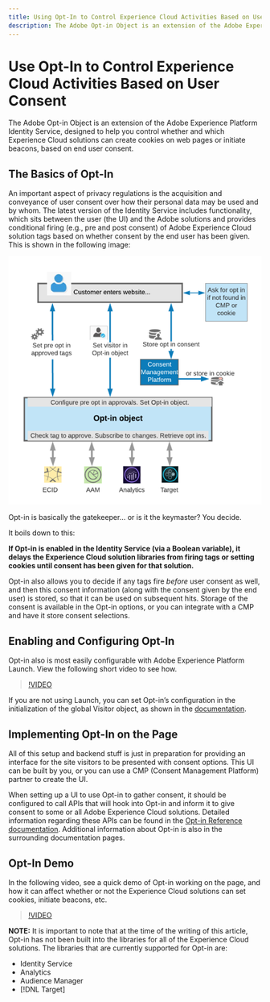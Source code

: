 ```yaml
---
title: Using Opt-In to Control Experience Cloud Activities Based on User Consent
description: The Adobe Opt-in Object is an extension of the Adobe Experience Platform Identity Service, designed to help you control whether and which Experience Cloud solutions can create cookies on web pages or initiate beacons, based on end user consent.
---
```


# Use Opt-In to Control Experience Cloud Activities Based on User Consent

The Adobe Opt-in Object is an extension of the Adobe Experience Platform Identity Service, designed to help you control whether and which Experience Cloud solutions can create cookies on web pages or initiate beacons, based on end user consent.

## The Basics of Opt-In

An important aspect of privacy regulations is the acquisition and conveyance of user consent over how their personal data may be used and by whom. The latest version of the Identity Service includes functionality, which sits between the user (the UI) and the Adobe solutions and provides conditional firing (e.g., pre and post consent) of Adobe Experience Cloud solution tags based on whether consent by the end user has been given. This is shown in the following image:

![Diagram of how Opt-in works](assets/opt-in.png)

Opt-in is basically the gatekeeper... or is it the keymaster? You decide.

It boils down to this:

**If Opt-in is enabled in the Identity Service (via a Boolean variable), it delays the Experience Cloud solution libraries from firing tags or setting cookies until consent has been given for that solution.**

Opt-in also allows you to decide if any tags fire *before* user consent as well, and then this consent information (along with the consent given by the end user) is stored, so that it can be used on subsequent hits. Storage of the consent is available in the Opt-in options, or you can integrate with a CMP and have it store consent selections.

## Enabling and Configuring Opt-In

Opt-in also is most easily configurable with Adobe Experience Platform Launch. View the following short video to see how.

>[!VIDEO](https://video.tv.adobe.com/v/26431/?quality=12)

If you are not using Launch, you can set Opt-in’s configuration in the initialization of the global Visitor object, as shown in the [documentation](https://marketing.adobe.com/resources/help/en_US/mcvid/getting-started.html).

## Implementing Opt-In on the Page

All of this setup and backend stuff is just in preparation for providing an interface for the site visitors to be presented with consent options. This UI can be built by you, or you can use a CMP (Consent Management Platform) partner to create the UI.

When setting up a UI to use Opt-in to gather consent, it should be configured to call APIs that will hook into Opt-in and inform it to give consent to some or all Adobe Experience Cloud solutions. Detailed information regarding these APIs can be found in the [Opt-in Reference documentation](https://marketing.adobe.com/resources/help/en_US/mcvid/api.html). Additional information about Opt-in is also in the surrounding documentation pages.

## Opt-In Demo

In the following video, see a quick demo of Opt-in working on the page, and how it can affect whether or not the Experience Cloud solutions can set cookies, initiate beacons, etc.

>[!VIDEO](https://video.tv.adobe.com/v/26432/?quality=12)

**NOTE:** It is important to note that at the time of the writing of this article, Opt-in has not been built into the libraries for all of the Experience Cloud solutions. The libraries that are currently supported for Opt-in are:

* Identity Service
* Analytics
* Audience Manager
* [!DNL Target]
